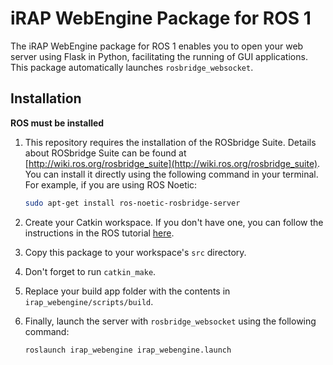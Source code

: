 # iRAP WebEngine Package for ROS 1

The iRAP WebEngine package for ROS 1 enables you to open your web server using Flask in Python, facilitating the running of GUI applications. This package automatically launches `rosbridge_websocket`.

## Installation

**ROS must be installed**

1. This repository requires the installation of the ROSbridge Suite. Details about ROSbridge Suite can be found at [http://wiki.ros.org/rosbridge_suite](http://wiki.ros.org/rosbridge_suite). You can install it directly using the following command in your terminal. For example, if you are using ROS Noetic:

    ```bash
    sudo apt-get install ros-noetic-rosbridge-server
    ```

2. Create your Catkin workspace. If you don't have one, you can follow the instructions in the ROS tutorial [here](http://wiki.ros.org/catkin/Tutorials/create_a_workspace).

3. Copy this package to your workspace's `src` directory.

4. Don't forget to run `catkin_make`.

5. Replace your build app folder with the contents in `irap_webengine/scripts/build`.

6. Finally, launch the server with `rosbridge_websocket` using the following command:

    ```bash
    roslaunch irap_webengine irap_webengine.launch
    ```

